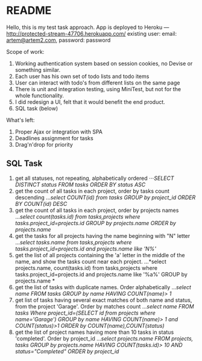 # README

Hello, this is my test task approach.
App is deployed to Heroku — http://protected-stream-47706.herokuapp.com/
existing user: email: artem@artem2.com, password: password

Scope of work:
1. Working authentication system based on session cookies, no Devise or something similar.
2. Each user has his own set of todo lists and todo items
3. User can interact with todo's from different lists on the same page
4. There is unit and integration testing, using MiniTest, but not for the whole functionality.
5. I did redesign a UI, felt that it would benefit the end product.
6.  SQL task (below)

What's left:
1. Proper Ajax or integration with SPA
2. Deadlines assignment for tasks
3. Drag'n'drop for priority


## SQL Task
1. get all statuses, not repeating, alphabetically ordered
⋅⋅⋅*SELECT DISTINCT status FROM  tasks ORDER BY status ASC*
2. get the count of all tasks in each project, order by tasks count descending
...*select COUNT(id) from tasks GROUP by project_id ORDER BY COUNT(id) DESC*
3. get the count of all tasks in each project, order by projects names
...*select count(tasks.id) from tasks,projects where tasks.project_id=projects.id GROUP by projects.name ORDER by projects.name*
4. get the tasks for all projects having the name beginning with "N" letter
...*select tasks.name from tasks,projects 
where tasks.project_id=projects.id 
and projects.name like 'N%'*
5. get the list of all projects containing the 'a' letter in the middle of the name, and show the tasks count near each project.
...*select projects.name, count(tasks.id) from tasks,projects 
where tasks.project_id=projects.id and projects.name like '%a%' GROUP by projects.name *
6. get the list of tasks with duplicate names. Order alphabetically
...*select name FROM tasks GROUP by name HAVING COUNT(name)> 1*
7. get list of tasks having several exact matches of both name and status, from the project 'Garage'. Order by matches count
...*select name FROM tasks 
Where project_id=(SELECT id from projects where name='Garage')
GROUP by name HAVING COUNT(name)> 1 and COUNT(status)>1 ORDER by COUNT(name),COUNT(status)*
8. get the list of project names having more than 10 tasks in status
'completed'. Order by project_id
...*select projects.name FROM projects, tasks 
GROUP by projects.name 
HAVING COUNT(tasks.id)> 10 AND status="Completed" ORDER by project_id*
